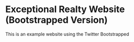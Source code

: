 # Exceptional Realty Website (Bootstrapped Version)

This is an example website using the Twitter Bootstrapped

